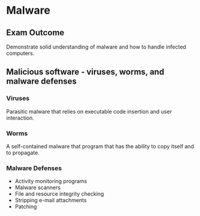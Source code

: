 # Malware

## Exam Outcome

Demonstrate solid understanding of malware and how to handle infected computers.

## Malicious software - viruses, worms, and malware defenses

### Viruses

Parasitic malware that relies on executable code insertion and user interaction.

### Worms

A self-contained malware that program that has the ability to copy itself and to propagate.

### Malware Defenses

- Activity monitoring programs
- Malware scanners
- File and resource integrity checking
- Stripping e-mail attachments
- Patching